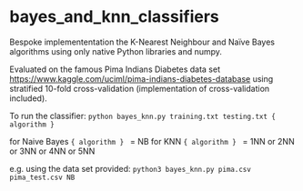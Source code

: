 # bayes_and_knn_classifiers
Bespoke implemententation the K-Nearest Neighbour and Naïve Bayes algorithms using only native Python libraries and numpy. 

Evaluated on the famous Pima Indians Diabetes data set https://www.kaggle.com/uciml/pima-indians-diabetes-database using 
stratified 10-fold cross-validation (implementation of cross-validation included).

To run the classifier:
`python bayes_knn.py training.txt testing.txt { algorithm } `

for Naive Bayes `{ algorithm } ` = NB 
for KNN `{ algorithm } ` = 1NN or 2NN or 3NN or 4NN or 5NN

e.g. using the data set provided: 
`python3 bayes_knn.py pima.csv pima_test.csv NB`
